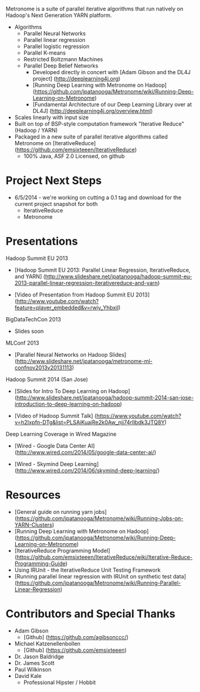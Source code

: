 Metronome is a suite of parallel iterative algorithms that run natively on Hadoop's Next Generation YARN platform. 

*  Algorithms
    * Parallel Neural Networks
    * Parallel linear regression
    * Parallel logistic regression
    * Parallel K-means
    * Restricted Boltzmann Machines
    * Parallel Deep Belief Networks 
        * Developed directly in concert with [Adam Gibson and the DL4J project] (http://deeplearning4j.org)
        * [Running Deep Learning with Metronome on Hadoop] (https://github.com/jpatanooga/Metronome/wiki/Running-Deep-Learning-on-Metronome)
        * [Fundamental Architecture of our Deep Learning Library over at DL4J] (http://deeplearning4j.org/overview.html)
* Scales linearly with input size
* Built on top of BSP-style computation framework "Iterative Reduce" (Hadoop / YARN)
* Packaged in a new suite of parallel iterative algorithms called Metronome on [IterativeReduce] (https://github.com/emsixteeen/IterativeReduce)
    * 100% Java, ASF 2.0 Licensed, on github

# Project Next Steps

* 6/5/2014 - we're working on cutting a 0.1 tag and download for the current project snapshot for both
    * IterativeReduce
    * Metronome

# Presentations

Hadoop Summit EU 2013

* [Hadoop Summit EU 2013: Parallel Linear Regression, IterativeReduce, and YARN]  (http://www.slideshare.net/jpatanooga/hadoop-summit-eu-2013-parallel-linear-regression-iterativereduce-and-yarn)

* [Video of Presentation from Hadoop Summit EU 2013] (http://www.youtube.com/watch?feature=player_embedded&v=rwiy_YhbxiI)

BigDataTechCon 2013

* Slides soon


MLConf 2013

* [Parallel Neural Networks on Hadoop Slides] (http://www.slideshare.net/jpatanooga/metronome-ml-confnov2013v20131113)

Hadoop Summit 2014 (San Jose)

* [Slides for Intro To Deep Learning on Hadoop] (http://www.slideshare.net/jpatanooga/hadoop-summit-2014-san-jose-introduction-to-deep-learning-on-hadoop)

* [Video of Hadoop Summit Talk] (https://www.youtube.com/watch?v=h2Ixpfn-DTg&list=PLSAiKuajRe2k0Aw_njj74rIlbdk3JTQ8Y)

Deep Learning Coverage in Wired Magazine

* [Wired - Google Data Center AI] (http://www.wired.com/2014/05/google-data-center-ai/)

* [Wired - Skymind Deep Learning] (http://www.wired.com/2014/06/skymind-deep-learning/)



# Resources
* [General guide on running yarn jobs] (https://github.com/jpatanooga/Metronome/wiki/Running-Jobs-on-YARN-Clusters)
* [Running Deep Learning with Metronome on Hadoop] (https://github.com/jpatanooga/Metronome/wiki/Running-Deep-Learning-on-Metronome)
* [IterativeReduce Programming Model] (https://github.com/emsixteeen/IterativeReduce/wiki/Iterative-Reduce-Programming-Guide)
* Using IRUnit - the IterativeReduce Unit Testing Framework
* [Running parallel linear regression with IRUnit on synthetic test data] (https://github.com/jpatanooga/Metronome/wiki/Running-Parallel-Linear-Regression)

# Contributors and Special Thanks
* Adam Gibson
    * [Github] (https://github.com/agibsonccc/) 
* Michael Katzenellenbollen
    * [Github] (https://github.com/emsixteeen)
* Dr. Jason Baldridge
* Dr. James Scott
* Paul Wilkinson
* David Kale
    * Professional Hipster / Hobbit


